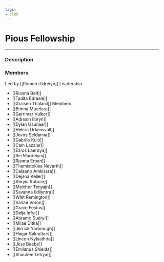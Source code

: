 ```yaml
---
tags:
- club
---
```

# Pious Fellowship
---
### Description

### Members
Led by [[Romen Uldreiyn]]
Leadership
- [[Rianna Belt]]
- [[Tadita Edraele]]
- [[Graisen Thalanil]]
Members
- [[Brinna Muerlara]]
- [[Gerrimar Vulkor]]
- [[Adresin Ilbryn]]
- [[Dylan Usunaar]]
- [[Helera Urkensvall]]
- [[Jovos Seldanna]]
- [[Gabrilo Kulo]]
- [[Cam Lazziar]]
- [[Ezros Laerdya]]
- [[Rei Mardeiym]]
- [[Rjanna Eroan]]
- [[Themistoklea Nevarth]]
- [[Celaeno Amkissra]]
- [[Dejana Keller]]
- [[Abryia Rubrae]]
- [[Malchor Tenyajn]]
- [[Savanna Ildilyntra]]
- [[Whit Remington]]
- [[Varlae Voron]]
- [[Grace Festus]]
- [[Delja Iefyr]]
- [[Abramo Sudryl]]
- [[Milae Ditka]]
- [[Jerrick Yarbrough]]
- [[Hagar Sakrattars]]
- [[Lincon Nylaathria]]
- [[Jess Beebe]]
- [[Emilanus Shields]]
- [[Shoulree Letryal]]